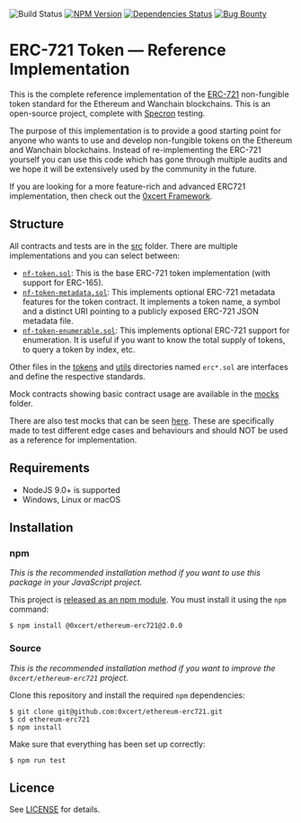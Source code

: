 ![Build Status](https://travis-ci.org/0xcert/ethereum-erc721.svg?branch=master)&nbsp;[![NPM Version](https://badge.fury.io/js/@0xcert%2Fethereum-erc721.svg)](https://www.npmjs.com/package/@0xcert/ethereum-erc721)&nbsp;[![Dependencies Status](https://david-dm.org/0xcert/ethereum-erc721.svg)](https://david-dm.org/0xcert/ethereum-erc721)&nbsp;[![Bug Bounty](https://img.shields.io/badge/bounty-open-2930e8.svg)](https://github.com/0xcert/ethereum-erc721/blob/master/BUG_BOUNTY.md)

# ERC-721 Token — Reference Implementation

This is the complete reference implementation of the [ERC-721](https://github.com/ethereum/EIPs/blob/master/EIPS/eip-721.md) non-fungible token standard for the Ethereum and Wanchain blockchains. This is an open-source project, complete with [Specron](https://specron.github.io/framework/) testing.

The purpose of this implementation is to provide a good starting point for anyone who wants to use and develop non-fungible tokens on the Ethereum and Wanchain blockchains. Instead of re-implementing the ERC-721 yourself you can use this code which has gone through multiple audits and we hope it will be extensively used by the community in the future.

If you are looking for a more feature-rich and advanced ERC721 implementation, then check out the [0xcert Framework](https://github.com/0xcert/framework).

## Structure

All contracts and tests are in the [src](src/) folder. There are multiple implementations and you can select between:

- [`nf-token.sol`](src/contracts/tokens/nf-token.sol): This is the base ERC-721 token implementation (with support for ERC-165).
- [`nf-token-metadata.sol`](src/contracts/tokens/nf-token-metadata.sol): This implements optional ERC-721 metadata features for the token contract. It implements a token name, a symbol and a distinct URI pointing to a publicly exposed ERC-721 JSON metadata file.
- [`nf-token-enumerable.sol`](src/contracts/tokens/nf-token-enumerable.sol): This implements optional ERC-721 support for enumeration. It is useful if you want to know the total supply of tokens, to query a token by index, etc.

Other files in the [tokens](src/contracts/tokens) and [utils](src/contracts/utils) directories named `erc*.sol` are interfaces and define the respective standards.

Mock contracts showing basic contract usage are available in the [mocks](src/contracts/mocks) folder.

There are also test mocks that can be seen [here](src/tests/mocks). These are specifically made to test different edge cases and behaviours and should NOT be used as a reference for implementation.

## Requirements

* NodeJS 9.0+ is supported
* Windows, Linux or macOS

## Installation

### npm

*This is the recommended installation method if you want to use this package in your JavaScript project.*

This project is [released as an npm module](https://www.npmjs.com/package/@0xcert/ethereum-erc721). You must install it using the `npm` command:

```
$ npm install @0xcert/ethereum-erc721@2.0.0
```

### Source

*This is the recommended installation method if you want to improve the `0xcert/ethereum-erc721` project.*

Clone this repository and install the required `npm` dependencies:

```
$ git clone git@github.com:0xcert/ethereum-erc721.git
$ cd ethereum-erc721
$ npm install
```

Make sure that everything has been set up correctly:

```
$ npm run test
```

## Licence

See [LICENSE](./LICENSE) for details.
